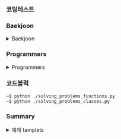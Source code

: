 ### 코딩테스트

### Baekjoon
<details>
  <summary>Baekjoon</summary>


  #### Chapter 1 - 입출력과 사칙 연산

  <details>

  <summary>Chapter 1 - 입출력과 사칙 연산</summary>

  | 구분 | 소스 | 문제설명 | 출처 |
  | -- | -- | -- | -- |
  | 입출력 | [py](./coding_tests/chapter01/2557.py) | Hello world!를 출력 | [백준](https://www.acmicpc.net/problem/2557)|
  | 입출력 | [py](./coding_tests/chapter01/1000.py) | A + B | [백준](https://www.acmicpc.net/problem/1000) |
  | 입출력 | [py](./coding_tests/chapter01/1001.py) | A - B | [백준](https://www.acmicpc.net/problem/1001) |
  | 입출력 | [py](./coding_tests/chapter01/10998.py) | A * B | [백준](https://www.acmicpc.net/problem/10998) |
  | 입출력 | [py](./coding_tests/chapter01/1008.py) | A / B | [백준](https://www.acmicpc.net/problem/1008) |
  | 입출력 | [py](./coding_tests/chapter01/10869.py) | 사칙연산 | [백준](https://www.acmicpc.net/problem/10869) |
  | 입출력 | [py](./coding_tests/chapter01/10926.py) | ??! | [백준](https://www.acmicpc.net/problem/10926) |
  | 입출력 | [py](./coding_tests/chapter01/18108.py) | 1998년생인 내가 태국에서는 2541년생?! | [백준](https://www.acmicpc.net/problem/18108) |
  | 입출력 | [py](./coding_tests/chapter01/10430.py) | 나머지 | [백준](https://www.acmicpc.net/problem/10430) |
  | 입출력 | [py](./coding_tests/chapter01/2588.py) | 곱셈 | [백준](https://www.acmicpc.net/problem/2588) |
  | 입출력 | [py](./coding_tests/chapter01/11382.py) | 꼬마 정민 | [백준](https://www.acmicpc.net/problem/11382) |
  | 입출력 | [py](./coding_tests/chapter01/10171.py) | 고양이 | [백준](https://www.acmicpc.net/problem/10171) |
  | 입출력 | [py](./coding_tests/chapter01/10172.py) | 개 | [백준](https://www.acmicpc.net/problem/10172) |

  </details>

  #### Chapter 2 - 조건문

  <details>

  <summary>Chapter 2 - 조건문</summary>

  | 구분 | 소스 | 문제설명 | 출처 |
  | -- | -- | -- | -- |
  | 조건문 | [py](./coding_tests/chapter02/1330.py) | 두 수 비교하기 | [백준](https://www.acmicpc.net/problem/1330) |
  | 조건문 | [py](./coding_tests/chapter02/9498.py) | 시험 성적 | [백준](https://www.acmicpc.net/problem/9498) |
  | 조건문 | [py](./coding_tests/chapter02/2753.py) | 윤년 | [백준](https://www.acmicpc.net/problem/2753) |
  | 조건문 | [py](./coding_tests/chapter02/14681.py) | 사분면 고르기 | [백준](https://www.acmicpc.net/problem/14681) |
  | 조건문 | [py](./coding_tests/chapter02/2884.py) | 알람 시계 | [백준](https://www.acmicpc.net/problem/2884) |
  | 조건문 | [py](./coding_tests/chapter02/2525.py) | 오븐 시계 | [백준](https://www.acmicpc.net/problem/2525) |
  | 조건문 | [py](./coding_tests/chapter02/2480.py) | 주사위 세개 | [백준](https://www.acmicpc.net/problem/2480) |

  </details>


  #### Chapter 3 - 반복문

  <details>

  <summary>Chapter 3 - 반복문</summary>

  | 구분 | 소스 | 문제설명 | 출처 |
  | -- | -- | -- | -- |
  | 반복문 | [py](./coding_tests/chapter03/2739.py) | 구구단 | [백준](https://www.acmicpc.net/problem/2739) |
  | 반복문 | [py](./coding_tests/chapter03/10950.py) | A+B -3 | [백준](https://www.acmicpc.net/problem/10950) |
  | 반복문 | [py](./coding_tests/chapter03/8393.py) | 합 | [백준](https://www.acmicpc.net/problem/8393) |
  | 반복문 | [py](./coding_tests/chapter03/25304.py) | 영수증 | [백준](https://www.acmicpc.net/problem/25304) |
  | 반복문 | [py](./coding_tests/chapter03/25314.py) | 코딩은 체육과목 입니다 | [백준](https://www.acmicpc.net/problem/25314) |
  | 반복문 | [py](./coding_tests/chapter03/15552.py) | 빠른 A+B | [백준](https://www.acmicpc.net/problem/15552) |
  | 반복문 | [py](./coding_tests/chapter03/11021.py) | A+B-7 | [백준](https://www.acmicpc.net/problem/11021) |
  | 반복문 | [py](./coding_tests/chapter03/11022.py) | A+B-8 | [백준](https://www.acmicpc.net/problem/11022) |
  | 반복문 | [py](./coding_tests/chapter03/2438.py) | 별 찍기 - 1 | [백준](https://www.acmicpc.net/problem/2438) |
  | 반복문 | [py](./coding_tests/chapter03/2439.py) | 별 찍기 - 2 | [백준](https://www.acmicpc.net/problem/2439) |
  | 반복문 | [py](./coding_tests/chapter03/10952.py) | A+B - 5 | [백준](https://www.acmicpc.net/problem/10952) |
  | 반복문 | [py](./coding_tests/chapter03/10951.py) | A+B - 4 | [백준](https://www.acmicpc.net/problem/10951) |

  </details>


  #### Chapter 4 - 1차원 배열

  <details>

  <summary>Chapter 4 - 1차원 배열</summary>

  | 구분 | 소스 | 문제설명 | 출처 |
  | -- | -- | -- | -- |
  | 1차원 배열 | [py](./coding_tests/chapter04/10807.py) | 개수 세기 | [백준](https://www.acmicpc.net/problem/10807) |
  | 1차원 배열 | [py](./coding_tests/chapter04/10871.py) | X보다 작은 수 | [백준](https://www.acmicpc.net/problem/10871) |
  | 1차원 배열 | [py](./coding_tests/chapter04/10818.py) | 최소, 최대 | [백준](https://www.acmicpc.net/problem/10818) |
  | 1차원 배열 | [py](./coding_tests/chapter04/2562.py) | 최댓값 | [백준](https://www.acmicpc.net/problem/2562) |
  | 1차원 배열 | [py](./coding_tests/chapter04/10810.py) | 공 넣기 | [백준](https://www.acmicpc.net/problem/10810) |
  | 1차원 배열 | [py](./coding_tests/chapter04/10813.py) | 공 바꾸기 | [백준](https://www.acmicpc.net/problem/10813) |
  | 1차원 배열 | [py](./coding_tests/chapter04/5597.py) | 과제 안 내신 분..? | [백준](https://www.acmicpc.net/problem/5597) |
  | 1차원 배열 | [py](./coding_tests/chapter04/3052.py) | 나머지 | [백준](https://www.acmicpc.net/problem/3052) |
  | 1차원 배열 | [py](./coding_tests/chapter04/1546.py) | 평균 | [백준](https://www.acmicpc.net/problem/1546) |


  </details>

  #### Chapter 5 - 문자열
  <details>

  <summary>Chapter 5 - 문자열</summary>

  | 구분 | 소스 | 문제설명 | 출처 |
  | -- | -- | -- | -- |
  | 1차원 배열 | [py](./coding_tests/chapter05/27866.py) | 문자와 문자열 | [백준](https://www.acmicpc.net/problem/27866) |
  | 1차원 배열 | [py](./coding_tests/chapter05/2743.py) | 단어 길이 재기 | [백준](https://www.acmicpc.net/problem/2743) |
  | 1차원 배열 | [py](./coding_tests/chapter05/9086.py) | 문자열 | [백준](https://www.acmicpc.net/problem/9086) |
  | 1차원 배열 | [py](./coding_tests/chapter05/11720.py) | 숫자의 합 | [백준](https://www.acmicpc.net/problem/11720) |


  </details>
</details>

### Programmers
<details>
  <summary>Programmers</summary>


  #### 코딩테스트 입문

  <details>

  <summary>코딩테스트 입문</summary>

  | 구분 | 소스 | 문제설명 | 출처 |
  | -- | -- | -- | -- |
  | 입문 | [py](./Programmers/beginner/120810.py) | 나머지 구하기 | [프로그래머스](https://school.programmers.co.kr/learn/courses/30/lessons/120810)|
  | 입문 | [py](./Programmers/beginner/120805.py) | 몫 구하기 | [프로그래머스](https://school.programmers.co.kr/learn/courses/30/lessons/120805)|
  | 입문 | [py](./Programmers/beginner/120804.py) | 두 수의 곱 | [프로그래머스](https://school.programmers.co.kr/learn/courses/30/lessons/120804)|
  | 입문 | [py](./Programmers/beginner/120807.py) | 숫자 비교하기 | [프로그래머스](https://school.programmers.co.kr/learn/courses/30/lessons/120807)|
  | 입문 | [py](./Programmers/beginner/120820.py) | 나이 출력 | [프로그래머스](https://school.programmers.co.kr/learn/courses/30/lessons/120820)|
  | 입문 | [py](./Programmers/beginner/120803.py) | 두 수의 차 | [프로그래머스](https://school.programmers.co.kr/learn/courses/30/lessons/120803)|
  | 입문 | [py](./Programmers/beginner/120802.py) | 두 수의 합 | [프로그래머스](https://school.programmers.co.kr/learn/courses/30/lessons/120802)|
  | 입문 | [py](./Programmers/beginner/120806.py) | 두 수의 나눗셈 | [프로그래머스](https://school.programmers.co.kr/learn/courses/30/lessons/120806)|
  | 입문 | [py](./Programmers/beginner/120829.py) | 각도기 | [프로그래머스](https://school.programmers.co.kr/learn/courses/30/lessons/120829)|
  | 입문 | [py](./Programmers/beginner/120831.py) | 짝수의 합 | [프로그래머스](https://school.programmers.co.kr/learn/courses/30/lessons/120831)|
  | 입문 | [py](./Programmers/beginner/120817.py) | 배열의 평균값 | [프로그래머스](https://school.programmers.co.kr/learn/courses/30/lessons/120817)|
  | 입문 | [py](./Programmers/beginner/120821.py) | 배열 뒤집기 | [프로그래머스](https://school.programmers.co.kr/learn/courses/30/lessons/120821)|
  | 입문 | [py](./Programmers/beginner/120818.py) | 옷가게 할인 받기 | [프로그래머스](https://school.programmers.co.kr/learn/courses/30/lessons/120818)|
  | 입문 | [py](./Programmers/beginner/120898.py) | 편지 | [프로그래머스](https://school.programmers.co.kr/learn/courses/30/lessons/120898)|
  | 입문 | [py](./Programmers/beginner/120809.py) | 배열 두 배 만들기 | [프로그래머스](https://school.programmers.co.kr/learn/courses/30/lessons/120809)|
  | 입문 | [py](./Programmers/beginner/120808.py) | 분수의 덧셈 | [프로그래머스](https://school.programmers.co.kr/learn/courses/30/lessons/120808)|
  | 입문 | [py](./Programmers/beginner/120814.py) | 피자 나눠 먹기(1) | [프로그래머스](https://school.programmers.co.kr/learn/courses/30/lessons/120814)|
  | 입문 | [py](./Programmers/beginner/120816.py) | 피자 나눠 먹기(3) | [프로그래머스](https://school.programmers.co.kr/learn/courses/30/lessons/120816)|
  | 입문 | [py](./Programmers/beginner/120830.py) | 양꼬치 | [프로그래머스](https://school.programmers.co.kr/learn/courses/30/lessons/120830)|
  | 입문 | [py](./Programmers/beginner/120822.py) | 문자열 뒤집기 | [프로그래머스](https://school.programmers.co.kr/learn/courses/30/lessons/120822)|
  | 입문 | [py](./Programmers/beginner/120847.py) | 최대값 만들기(1) | [프로그래머스](https://school.programmers.co.kr/learn/courses/30/lessons/120847)|
  | 입문 | [py](./Programmers/beginner/120854.py) | 배열 원소의 길이 | [프로그래머스](https://school.programmers.co.kr/learn/courses/30/lessons/120854)|
  | 입문 | [py](./Programmers/beginner/120824.py) | 짝수 홀수 개수 | [프로그래머스](https://school.programmers.co.kr/learn/courses/30/lessons/120824)|
  | 입문 | [py](./Programmers/beginner/120813.py) | 짝수는 싫어요 | [프로그래머스](https://school.programmers.co.kr/learn/courses/30/lessons/120813)|
  | 입문 | [py](./Programmers/beginner/120833.py) | 배열 자르기 | [프로그래머스](https://school.programmers.co.kr/learn/courses/30/lessons/120833)|
  | 입문 | [py](./Programmers/beginner/120825.py) | 문자 반복 출력하기 | [프로그래머스](https://school.programmers.co.kr/learn/courses/30/lessons/120825)|
  | 입문 | [py](./Programmers/beginner/120841.py) | 점의 위치 구하기 | [프로그래머스](https://school.programmers.co.kr/learn/courses/30/lessons/120841)|
  | 입문 | [py](./Programmers/beginner/120910.py) | 세균 증식 | [프로그래머스](https://school.programmers.co.kr/learn/courses/30/lessons/120910)|
  | 입문 | [py](./Programmers/beginner/120811.py) | 중앙값 구하기 | [프로그래머스](https://school.programmers.co.kr/learn/courses/30/lessons/120811)|
  | 입문 | [py](./Programmers/beginner/120585.py) | 머쓱이보다 키 큰 사람 | [프로그래머스](https://school.programmers.co.kr/learn/courses/30/lessons/120585)|
  | 입문 | [py](./Programmers/beginner/120889.py) | 삼각형의 완성조건 (1) | [프로그래머스](https://school.programmers.co.kr/learn/courses/30/lessons/120889)|
  | 입문 | [py](./Programmers/beginner/120826.py) | 특정 문자 제거하기 | [프로그래머스](https://school.programmers.co.kr/learn/courses/30/lessons/120826)|
  | 입문 | [py](./Programmers/beginner/120836.py) | 순서쌍의 개수 | [프로그래머스](https://school.programmers.co.kr/learn/courses/30/lessons/120836)|
  | 입문 | [py](./Programmers/beginner/120583.py) | 중복된 숫자 개수 | [프로그래머스](https://school.programmers.co.kr/learn/courses/30/lessons/120583)|
  | 입문 | [py](./Programmers/beginner/120819.py) | 아이스 아메리카노 | [프로그래머스](https://school.programmers.co.kr/learn/courses/30/lessons/120819)|
  | 입문 | [py](./Programmers/beginner/120908.py) | 문자열안에 문자열 | [프로그래머스](https://school.programmers.co.kr/learn/courses/30/lessons/120908)|
  | 입문 | [py](./Programmers/beginner/120849.py) | 모음 제거 | [프로그래머스](https://school.programmers.co.kr/learn/courses/30/lessons/120849)|
  </details>
</details>


### 코드블럭
```
~$ python ./solving_problems_functions.py
~$ python ./solving_problems_classes.py
```


### Summary
<details>
  <summary>예제 tamplets</summary>
  <p>추가적인 정보가 여기에 표시됩니다.</p>
</details>


